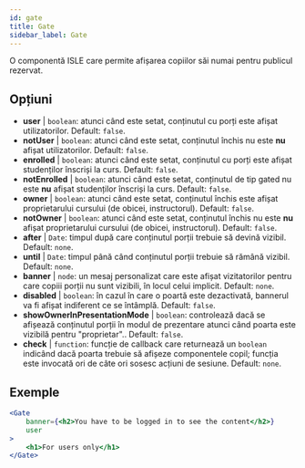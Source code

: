 ```yaml
---
id: gate 
title: Gate
sidebar_label: Gate
---
```


O componentă ISLE care permite afișarea copiilor săi numai pentru publicul rezervat.

## Opțiuni

* __user__ | `boolean`: atunci când este setat, conținutul cu porți este afișat utilizatorilor. Default: `false`.
* __notUser__ | `boolean`: atunci când este setat, conținutul închis nu este **nu** afișat utilizatorilor. Default: `false`.
* __enrolled__ | `boolean`: atunci când este setat, conținutul cu porți este afișat studenților înscriși la curs. Default: `false`.
* __notEnrolled__ | `boolean`: atunci când este setat, conținutul de tip gated nu este **nu** afișat studenților înscriși la curs. Default: `false`.
* __owner__ | `boolean`: atunci când este setat, conținutul închis este afișat proprietarului cursului (de obicei, instructorul). Default: `false`.
* __notOwner__ | `boolean`: atunci când este setat, conținutul închis nu este **nu** afișat proprietarului cursului (de obicei, instructorul). Default: `false`.
* __after__ | `Date`: timpul după care conținutul porții trebuie să devină vizibil. Default: `none`.
* __until__ | `Date`: timpul până când conținutul porții trebuie să rămână vizibil. Default: `none`.
* __banner__ | `node`: un mesaj personalizat care este afișat vizitatorilor pentru care copiii porții nu sunt vizibili, în locul celui implicit. Default: `none`.
* __disabled__ | `boolean`: în cazul în care o poartă este dezactivată, bannerul va fi afișat indiferent ce se întâmplă. Default: `false`.
* __showOwnerInPresentationMode__ | `boolean`: controlează dacă se afișează conținutul porții în modul de prezentare atunci când poarta este vizibilă pentru "proprietar".. Default: `false`.
* __check__ | `function`: funcție de callback care returnează un `boolean` indicând dacă poarta trebuie să afișeze componentele copil; funcția este invocată ori de câte ori sosesc acțiuni de sesiune. Default: `none`.


## Exemple

```jsx live
<Gate 
    banner={<h2>You have to be logged in to see the content</h2>}
    user 
>
    <h1>For users only</h1>
</Gate>
``` 



